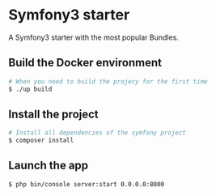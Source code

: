 Symfony3 starter
================

A Symfony3 starter with the most popular Bundles.

## Build the Docker environment
    
```bash
# When you need to build the projecy for the first time
$ ./up build
```

## Install the project
    
```bash
# Install all dependencies of the symfony project
$ composer install
```

## Launch the app
 
 ```bash
 $ php bin/console server:start 0.0.0.0:8000
 ```
    
    
